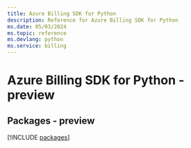 ```yaml
---
title: Azure Billing SDK for Python
description: Reference for Azure Billing SDK for Python
ms.date: 05/03/2024
ms.topic: reference
ms.devlang: python
ms.service: billing
---
```

# Azure Billing SDK for Python - preview
## Packages - preview
[!INCLUDE [packages](billing-index.md)]